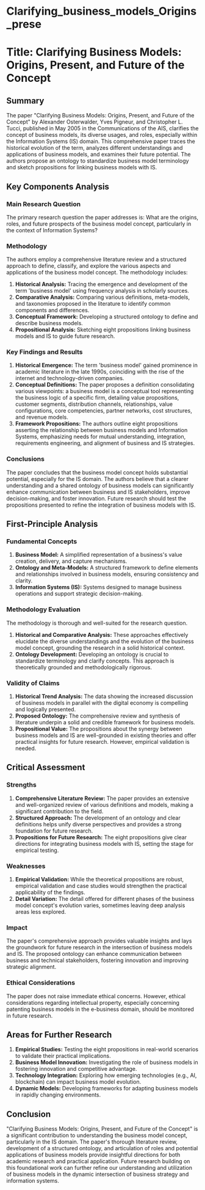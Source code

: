 # Clarifying_business_models_Origins_prese

# Title: Clarifying Business Models: Origins, Present, and Future of the Concept

## Summary
The paper "Clarifying Business Models: Origins, Present, and Future of the Concept" by Alexander Osterwalder, Yves Pigneur, and Christopher L. Tucci, published in May 2005 in the Communications of the AIS, clarifies the concept of business models, its diverse usages, and roles, especially within the Information Systems (IS) domain. This comprehensive paper traces the historical evolution of the term, analyzes different understandings and applications of business models, and examines their future potential. The authors propose an ontology to standardize business model terminology and sketch propositions for linking business models with IS.

## Key Components Analysis

### Main Research Question
The primary research question the paper addresses is: What are the origins, roles, and future prospects of the business model concept, particularly in the context of Information Systems?

### Methodology
The authors employ a comprehensive literature review and a structured approach to define, classify, and explore the various aspects and applications of the business model concept. The methodology includes:
1. **Historical Analysis:** Tracing the emergence and development of the term 'business model' using frequency analysis in scholarly sources.
2. **Comparative Analysis:** Comparing various definitions, meta-models, and taxonomies proposed in the literature to identify common components and differences.
3. **Conceptual Framework:** Developing a structured ontology to define and describe business models.
4. **Propositional Analysis:** Sketching eight propositions linking business models and IS to guide future research.

### Key Findings and Results
1. **Historical Emergence:** The term 'business model' gained prominence in academic literature in the late 1990s, coinciding with the rise of the internet and technology-driven companies.
2. **Conceptual Definitions:** The paper proposes a definition consolidating various viewpoints: a business model is a conceptual tool representing the business logic of a specific firm, detailing value propositions, customer segments, distribution channels, relationships, value configurations, core competencies, partner networks, cost structures, and revenue models.
3. **Framework Propositions:** The authors outline eight propositions asserting the relationship between business models and Information Systems, emphasizing needs for mutual understanding, integration, requirements engineering, and alignment of business and IS strategies.

### Conclusions
The paper concludes that the business model concept holds substantial potential, especially for the IS domain. The authors believe that a clearer understanding and a shared ontology of business models can significantly enhance communication between business and IS stakeholders, improve decision-making, and foster innovation. Future research should test the propositions presented to refine the integration of business models with IS.

## First-Principle Analysis

### Fundamental Concepts
1. **Business Model:** A simplified representation of a business's value creation, delivery, and capture mechanisms.
2. **Ontology and Meta-Models:** A structured framework to define elements and relationships involved in business models, ensuring consistency and clarity.
3. **Information Systems (IS):** Systems designed to manage business operations and support strategic decision-making.

### Methodology Evaluation
The methodology is thorough and well-suited for the research question.
1. **Historical and Comparative Analysis:** These approaches effectively elucidate the diverse understandings and the evolution of the business model concept, grounding the research in a solid historical context.
2. **Ontology Development:** Developing an ontology is crucial to standardize terminology and clarify concepts. This approach is theoretically grounded and methodologically rigorous.

### Validity of Claims
1. **Historical Trend Analysis:** The data showing the increased discussion of business models in parallel with the digital economy is compelling and logically presented.
2. **Proposed Ontology:** The comprehensive review and synthesis of literature underpin a solid and credible framework for business models.
3. **Propositional Value:** The propositions about the synergy between business models and IS are well-grounded in existing theories and offer practical insights for future research. However, empirical validation is needed.

## Critical Assessment

### Strengths
1. **Comprehensive Literature Review:** The paper provides an extensive and well-organized review of various definitions and models, making a significant contribution to the field.
2. **Structured Approach:** The development of an ontology and clear definitions helps unify diverse perspectives and provides a strong foundation for future research.
3. **Propositions for Future Research:** The eight propositions give clear directions for integrating business models with IS, setting the stage for empirical testing.

### Weaknesses
1. **Empirical Validation:** While the theoretical propositions are robust, empirical validation and case studies would strengthen the practical applicability of the findings.
2. **Detail Variation:** The detail offered for different phases of the business model concept's evolution varies, sometimes leaving deep analysis areas less explored.

### Impact
The paper's comprehensive approach provides valuable insights and lays the groundwork for future research in the intersection of business models and IS. The proposed ontology can enhance communication between business and technical stakeholders, fostering innovation and improving strategic alignment.

### Ethical Considerations
The paper does not raise immediate ethical concerns. However, ethical considerations regarding intellectual property, especially concerning patenting business models in the e-business domain, should be monitored in future research.

## Areas for Further Research
1. **Empirical Studies:** Testing the eight propositions in real-world scenarios to validate their practical implications.
2. **Business Model Innovation:** Investigating the role of business models in fostering innovation and competitive advantage.
3. **Technology Integration:** Exploring how emerging technologies (e.g., AI, blockchain) can impact business model evolution.
4. **Dynamic Models:** Developing frameworks for adapting business models in rapidly changing environments.

## Conclusion
"Clarifying Business Models: Origins, Present, and Future of the Concept" is a significant contribution to understanding the business model concept, particularly in the IS domain. The paper's thorough literature review, development of a structured ontology, and articulation of roles and potential applications of business models provide insightful directions for both academic research and practical application. Future research building on this foundational work can further refine our understanding and utilization of business models in the dynamic intersection of business strategy and information systems.